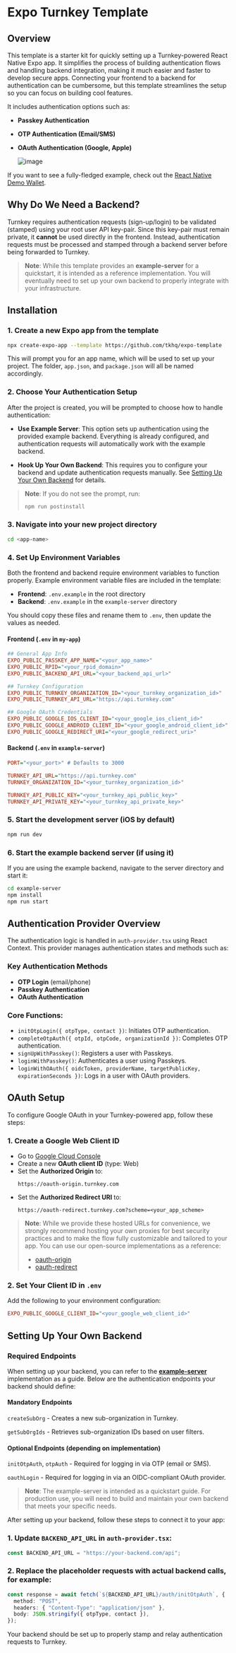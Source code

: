 # Expo Turnkey Template

## Overview

This template is a starter kit for quickly setting up a Turnkey-powered React Native Expo app. It simplifies the process of building authentication flows and handling backend integration, making it much easier and faster to develop secure apps. Connecting your frontend to a backend for authentication can be cumbersome, but this template streamlines the setup so you can focus on building cool features.

It includes authentication options such as:

- **Passkey Authentication**
- **OTP Authentication (Email/SMS)**
- **OAuth Authentication (Google, Apple)**

  ![image](https://github.com/user-attachments/assets/25617d29-12fd-48d2-bf4b-4f1e3f1e223e)

If you want to see a fully-fledged example, check out the [React Native Demo Wallet](https://github.com/tkhq/react-native-demo-wallet).

## Why Do We Need a Backend?

Turnkey requires authentication requests (sign-up/login) to be validated (stamped) using your root user API key-pair. Since this key-pair must remain private, it **cannot** be used directly in the frontend. Instead, authentication requests must be processed and stamped through a backend server before being forwarded to Turnkey.

> **Note**: While this template provides an **example-server** for a quickstart, it is intended as a reference implementation. You will eventually need to set up your own backend to properly integrate with your infrastructure.

## Installation

### 1. Create a new Expo app from the template

```sh
npx create-expo-app --template https://github.com/tkhq/expo-template
```

This will prompt you for an app name, which will be used to set up your project. The folder, `app.json`, and `package.json` will all be named accordingly.

### 2. Choose Your Authentication Setup

After the project is created, you will be prompted to choose how to handle authentication:

- **Use Example Server**: This option sets up authentication using the provided example backend. Everything is already configured, and authentication requests will automatically work with the example backend.

- **Hook Up Your Own Backend**: This requires you to configure your backend and update authentication requests manually. See [Setting Up Your Own Backend](#setting-up-your-own-backend) for details.

> **Note**: If you do not see the prompt, run:
>
> ```sh
> npm run postinstall
> ```

### 3. Navigate into your new project directory

```sh
cd <app-name>
```

### 4. Set Up Environment Variables

Both the frontend and backend require environment variables to function properly. Example environment variable files are included in the template:

- **Frontend**: `.env.example` in the root directory
- **Backend**: `.env.example` in the `example-server` directory

You should copy these files and rename them to `.env`, then update the values as needed.

#### Frontend (`.env` in `my-app`)

```ini
## General App Info
EXPO_PUBLIC_PASSKEY_APP_NAME="<your_app_name>"
EXPO_PUBLIC_RPID="<your_rpid_domain>"
EXPO_PUBLIC_BACKEND_API_URL="<your_backend_api_url>"

## Turnkey Configuration
EXPO_PUBLIC_TURNKEY_ORGANIZATION_ID="<your_turnkey_organization_id>"
EXPO_PUBLIC_TURNKEY_API_URL="https://api.turnkey.com"

## Google OAuth Credentials
EXPO_PUBLIC_GOOGLE_IOS_CLIENT_ID="<your_google_ios_client_id>"
EXPO_PUBLIC_GOOGLE_ANDROID_CLIENT_ID="<your_google_android_client_id>"
EXPO_PUBLIC_GOOGLE_REDIRECT_URI="<your_google_redirect_uri>"
```

#### Backend (`.env` in `example-server`)

```ini
PORT="<your_port>" # Defaults to 3000

TURNKEY_API_URL="https://api.turnkey.com"
TURNKEY_ORGANIZATION_ID="<your_turnkey_organization_id>"

TURNKEY_API_PUBLIC_KEY="<your_turnkey_api_public_key>"
TURNKEY_API_PRIVATE_KEY="<your_turnkey_api_private_key>"
```

### 5. Start the development server (iOS by default)

```sh
npm run dev
```

### 6. Start the example backend server (if using it)

If you are using the example backend, navigate to the server directory and start it:

```sh
cd example-server
npm install
npm run start
```

## Authentication Provider Overview

The authentication logic is handled in `auth-provider.tsx` using React Context. This provider manages authentication states and methods such as:

### Key Authentication Methods

- **OTP Login** (email/phone)
- **Passkey Authentication**
- **OAuth Authentication**

### Core Functions:

- `initOtpLogin({ otpType, contact })`: Initiates OTP authentication.
- `completeOtpAuth({ otpId, otpCode, organizationId })`: Completes OTP authentication.
- `signUpWithPasskey()`: Registers a user with Passkeys.
- `loginWithPasskey()`: Authenticates a user using Passkeys.
- `loginWithOAuth({ oidcToken, providerName, targetPublicKey, expirationSeconds })`: Logs in a user with OAuth providers.

## OAuth Setup

To configure Google OAuth in your Turnkey-powered app, follow these steps:

### 1. Create a Google Web Client ID

- Go to [Google Cloud Console](https://console.cloud.google.com/)
- Create a new **OAuth client ID** (type: Web)
- Set the **Authorized Origin** to:
  ```
  https://oauth-origin.turnkey.com
  ```
- Set the **Authorized Redirect URI** to:
  ```
  https://oauth-redirect.turnkey.com?scheme=<your_app_scheme>
  ```

> **Note**: While we provide these hosted URLs for convenience, we strongly recommend hosting your own proxies for best security practices and to make the flow fully customizable and tailored to your app. You can use our open-source implementations as a reference:
>
> - [oauth-origin](https://github.com/tkhq/frames/tree/main/oauth-origin)
> - [oauth-redirect](https://github.com/tkhq/frames/tree/main/oauth-redirect)

### 2. Set Your Client ID in `.env`

Add the following to your environment configuration:

```ini
EXPO_PUBLIC_GOOGLE_CLIENT_ID="<your_google_web_client_id>"
```

## Setting Up Your Own Backend

### Required Endpoints

When setting up your backend, you can refer to the [**example-server**](https://github.com/tkhq/expo-template/tree/main/example-server)
implementation as a guide. Below are the authentication endpoints your backend should define:

#### Mandatory Endpoints

`createSubOrg` - Creates a new sub-organization in Turnkey.

`getSubOrgIds` - Retrieves sub-organization IDs based on user filters.

#### Optional Endpoints (depending on implementation)

`initOtpAuth`, `otpAuth` - Required for logging in via OTP (email or SMS).

`oauthLogin` - Required for logging in via an OIDC-compliant OAuth provider.

> **Note**: The example-server is intended as a quickstart guide. For production use, you will need to build and maintain your own backend that meets your specific needs.

After setting up your backend, follow these steps to connect it to your app:

### 1. Update `BACKEND_API_URL` in `auth-provider.tsx`:

```ts
const BACKEND_API_URL = "https://your-backend.com/api";
```

### 2. Replace the placeholder requests with actual backend calls, for example:

```ts
const response = await fetch(`${BACKEND_API_URL}/auth/initOtpAuth`, {
  method: "POST",
  headers: { "Content-Type": "application/json" },
  body: JSON.stringify({ otpType, contact }),
});
```

Your backend should be set up to properly stamp and relay authentication requests to Turnkey.
